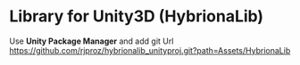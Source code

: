 # Library for Unity3D (HybrionaLib)
Use <b>Unity Package Manager</b> and add git Url https://github.com/rjproz/hybrionalib_unityproj.git?path=Assets/HybrionaLib
